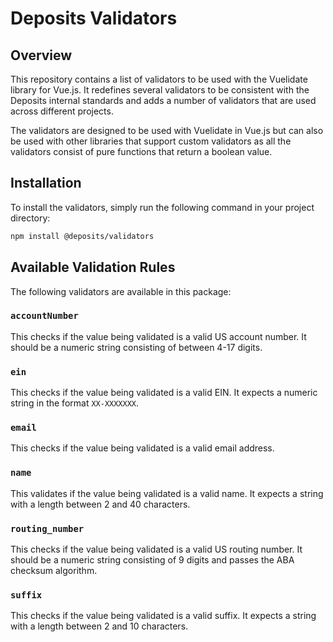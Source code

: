 # Deposits Validators
## Overview
This repository contains a list of validators to be used with the Vuelidate library for Vue.js. It redefines several 
validators to be consistent with the Deposits internal standards and adds a number of validators that are used across
different projects.

The validators are designed to be used with Vuelidate in Vue.js but can also be used with other libraries that support
custom validators as all the validators consist of pure functions that return a boolean value.

## Installation
To install the validators, simply run the following command in your project directory:
```bash  
npm install @deposits/validators
```

## Available Validation Rules
The following validators are available in this package:

### `accountNumber`
This checks if the value being validated is a valid US account number. It should be a numeric string consisting of between 4-17 digits.

### `ein`
This checks if the value being validated is a valid EIN. It expects a numeric string in the format `XX-XXXXXXX`.

### `email`
This checks if the value being validated is a valid email address.

### `name`
This validates if the value being validated is a valid name. It expects a string with a length between 2 and 40 characters.

### `routing_number`
This checks if the value being validated is a valid US routing number. It should be a numeric string consisting of 9 digits and passes the ABA checksum algorithm.

### `suffix`
This checks if the value being validated is a valid suffix. It expects a string with a length between 2 and 10 characters.